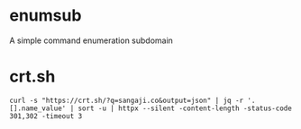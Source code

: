 # enumsub
A simple command enumeration subdomain

# crt.sh
```
curl -s "https://crt.sh/?q=sangaji.co&output=json" | jq -r '.[].name_value' | sort -u | httpx --silent -content-length -status-code 301,302 -timeout 3
```

